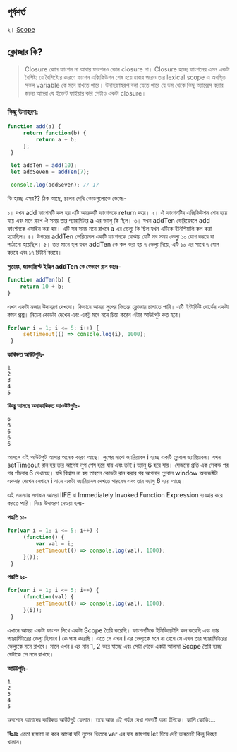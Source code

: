 ## পূর্বশর্ত

২। [Scope](../2.%20scope/README.md)

## ক্লোজার কি?
> Closure কোন ফাংশন না আবার ফাংশনও কোন closure না। Closure হচ্ছে ফাংশনের এমন একটা বৈশিষ্ট্য যে বৈশিষ্ট্যের কারণে ফাংশন এক্সিকিউশন শেষ হয়ে যাবার পরেও তার lexical scope এ অবস্থিত সকল variable কে মনে রাখতে পারে। উদাহরণস্বরূপ বলা যেতে পারে যে ডম থেকে কিছু অ্যাক্সেস করার জন্যে আমরা যে ইভেন্ট ফাইয়ার করি সেটাও একটা closure।

### কিছু উদাহরণঃ

```js
function add(a) {
     return function(b) {
         return a + b;
     };
 }

 let addTen = add(10);
 let addSeven = addTen(7);

 console.log(addSeven); // 17
```

কি হচ্ছে এসব??  ঠিক আছে, চলেন দেখি কোডগুলোকে ভেঙ্গেঃ-

১। যখন add ফাংশনটি কল হয় এটি আরেকটি ফাংশনকে return করে।
২। ঐ ফাংশনটির এক্সিকিউশন শেষ হয়ে যায় এবং মনে রাখে ঐ সময় তার প্যারামিটার a এর ভ্যালু কি ছিল।
৩। যখন addTen ভেরিয়েবলে add ফাংশনকে এসাইন করা হয়। এটি সব সময় মনে রাখবে a এর ভেল্যু কি ছিল যখন এটিকে ইনিশিয়ালি কল করা হয়েছিল।
৪। উপরের addTen ভেরিয়েবল একটি ফাংশনকে বোঝায় যেটি সব সময় ভেল্যু ১০ যোগ করবে যা পাঠানো হয়েছিল।
৫। তার মানে হল যখন addTen কে কল করা হয় ৭ ভেল্যু দিয়ে, এটি ১০ এর সাথে ৭ যোগ করবে এবং ১৭ রিটার্ন করবে।

**সুতারং, জাভাস্ক্রিপ্ট ইঞ্জিন addTen কে যেভাবে রান করেঃ-**

```js
function addTen(b) {
    return 10 + b;
}
```

এখন একটা মজার উদাহরণ দেখবো। কিভাবে আমরা লুপের ভিতরে ক্লোজার চালাতে পারি। এটি ইন্টার্ভিউ বোর্ডের একটা কমন প্রশ্ন। নিচের কোডটা দেখেন এবং একটু মনে মনে চিন্তা করেন এটার আউটপুট কত হবে।

```js
for(var i = 1; i <= 5; i++) {
     setTimeout(() => console.log(i), 1000);
 }
```

**কাঙ্ক্ষিত আউটপুটঃ-**
```
1
2
3
4
5
```

**কিন্তু আসছে অনাকাঙ্ক্ষিত আওউটপুটঃ-**
```
6
6
6
6
6
```

আসলে এই আউটপুট আসার অনেক কারণ আছে। লুপের মাঝে ভ্যারিয়াবল i হচ্ছে একটি গ্লোবাল ভ্যারিয়াবল। যখন setTimeout রান হয় তার আগেই লুপ শেষ হয়ে যায় এবং তাই  i ভ্যালু 6 হয়ে যায়। সেজন্যে প্রতি এক সেকন্ড পর পর পাঁচবার 6 দেখাচ্ছে। যদি বিশ্বাস না হয় তাহলে কোডটা রান করার পর আপনার গ্লোবাল window অবজেক্টটা একবার দেখেন সেখানে i নামে একটা ভ্যারিয়াবল দেখতে পারবেন এবং তার ভ্যালু 6 হয়ে আছে।

এই সমস্যার সমাধান আমরা IIFE বা  Immediately Invoked Function Expression ব্যবহার করে করতে পারি। নিচে উদাহরণ দেওয়া হলঃ-

**পদ্ধতি ১ঃ-**

```js
for(var i = 1; i <= 5; i++) {
     (function() {
         var val = i;
         setTimeout(() => console.log(val), 1000);
     }());
 }
```

**পদ্ধতি ২ঃ-**

```js
for(var i = 1; i <= 5; i++) {
     (function(val) {
         setTimeout(() => console.log(val), 1000);
     }(i));
 }
```

এখানে আমরা একটা ফাংশন লিখে একটা Scope তৈরি করেছি। ফাংশনটিকে ইমিডিয়েটলি কল করেছি এবং তার প্যারামিটারের ভেল্যু হিসাবে i কে পাস করেছি। এতে সে এখন i এর ভেল্যুকে মনে না রেখে সে এখন তার প্যারামিটারের ভেল্যুকে মনে রাখবে। মানে এখন i এর মান 1, 2 করে যাচ্ছে এবং সেটা থেকে একটা আলাদা Scope তৈরি হচ্ছে যেটাকে সে মনে রাখছে। 

**আউটপুটঃ-**
```
1
2
3
4
5
```

অবশেষে আমাদের কাঙ্ক্ষিত আউটপুট ফেলাম। তবে আজ এই পর্যন্ত দেখা পরবর্তী অন্য টপিকে। হ্যাপি কোডিং...

**বিঃ দ্রঃ** এতো হাঙ্গামা না করে আমরা যদি লুপের ভিতরে var এর যায় জায়গায় let দিয়ে দেই তাহলেই কিন্তু কিচ্ছা খালাস।
